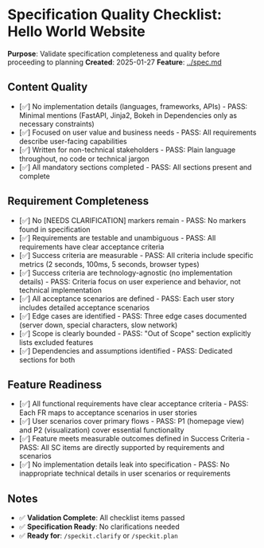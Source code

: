 # Specification Quality Checklist: Hello World Website

**Purpose**: Validate specification completeness and quality before proceeding to planning
**Created**: 2025-01-27
**Feature**: [../spec.md](../spec.md)

## Content Quality

- [✅] No implementation details (languages, frameworks, APIs) - PASS: Minimal mentions (FastAPI, Jinja2, Bokeh in Dependencies only as necessary constraints)
- [✅] Focused on user value and business needs - PASS: All requirements describe user-facing capabilities
- [✅] Written for non-technical stakeholders - PASS: Plain language throughout, no code or technical jargon
- [✅] All mandatory sections completed - PASS: All sections present and complete

## Requirement Completeness

- [✅] No [NEEDS CLARIFICATION] markers remain - PASS: No markers found in specification
- [✅] Requirements are testable and unambiguous - PASS: All requirements have clear acceptance criteria
- [✅] Success criteria are measurable - PASS: All criteria include specific metrics (2 seconds, 100ms, 5 seconds, browser types)
- [✅] Success criteria are technology-agnostic (no implementation details) - PASS: Criteria focus on user experience and behavior, not technical implementation
- [✅] All acceptance scenarios are defined - PASS: Each user story includes detailed acceptance scenarios
- [✅] Edge cases are identified - PASS: Three edge cases documented (server down, special characters, slow network)
- [✅] Scope is clearly bounded - PASS: "Out of Scope" section explicitly lists excluded features
- [✅] Dependencies and assumptions identified - PASS: Dedicated sections for both

## Feature Readiness

- [✅] All functional requirements have clear acceptance criteria - PASS: Each FR maps to acceptance scenarios in user stories
- [✅] User scenarios cover primary flows - PASS: P1 (homepage view) and P2 (visualization) cover essential functionality
- [✅] Feature meets measurable outcomes defined in Success Criteria - PASS: All SC items are directly supported by requirements and scenarios
- [✅] No implementation details leak into specification - PASS: No inappropriate technical details in user scenarios or requirements

## Notes

- ✅ **Validation Complete**: All checklist items passed
- ✅ **Specification Ready**: No clarifications needed
- ✅ **Ready for**: `/speckit.clarify` or `/speckit.plan`

